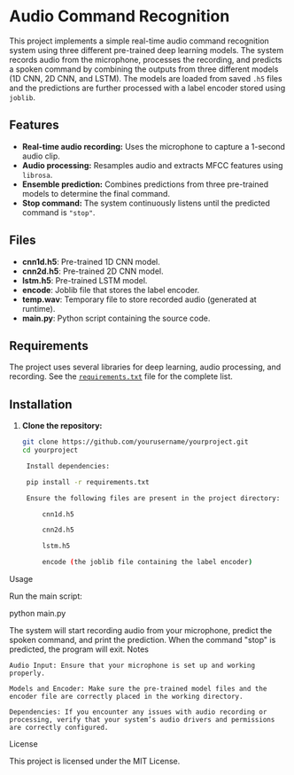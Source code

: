 # Audio Command Recognition

This project implements a simple real-time audio command recognition system using three different pre-trained deep learning models. The system records audio from the microphone, processes the recording, and predicts a spoken command by combining the outputs from three different models (1D CNN, 2D CNN, and LSTM). The models are loaded from saved `.h5` files and the predictions are further processed with a label encoder stored using `joblib`.

## Features

- **Real-time audio recording:** Uses the microphone to capture a 1-second audio clip.
- **Audio processing:** Resamples audio and extracts MFCC features using `librosa`.
- **Ensemble prediction:** Combines predictions from three pre-trained models to determine the final command.
- **Stop command:** The system continuously listens until the predicted command is `"stop"`.

## Files

- **cnn1d.h5**: Pre-trained 1D CNN model.
- **cnn2d.h5**: Pre-trained 2D CNN model.
- **lstm.h5**: Pre-trained LSTM model.
- **encode**: Joblib file that stores the label encoder.
- **temp.wav**: Temporary file to store recorded audio (generated at runtime).
- **main.py**: Python script containing the source code.

## Requirements

The project uses several libraries for deep learning, audio processing, and recording. See the [`requirements.txt`](requirements.txt) file for the complete list.

## Installation

1. **Clone the repository:**
   ```bash
   git clone https://github.com/yourusername/yourproject.git
   cd yourproject

    Install dependencies:

    pip install -r requirements.txt

    Ensure the following files are present in the project directory:

        cnn1d.h5

        cnn2d.h5

        lstm.h5

        encode (the joblib file containing the label encoder)

Usage

Run the main script:

python main.py

The system will start recording audio from your microphone, predict the spoken command, and print the prediction. When the command "stop" is predicted, the program will exit.
Notes

    Audio Input: Ensure that your microphone is set up and working properly.

    Models and Encoder: Make sure the pre-trained model files and the encoder file are correctly placed in the working directory.

    Dependencies: If you encounter any issues with audio recording or processing, verify that your system’s audio drivers and permissions are correctly configured.

License

This project is licensed under the MIT License.
